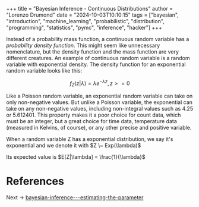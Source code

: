 +++
title = "Bayesian Inference - Continuous Distributions"
author = "Lorenzo Drumond"
date = "2024-10-03T10:10:15"
tags = ["bayesian",  "introduction",  "machine_learning",  "probabilistic",  "distribution",  "programming",  "statistics",  "pymc",  "inference",  "hacker"]
+++



Instead of a probability mass function, a continuous random variable has a _probability density function_. This might seem like unnecessary nomenclature, but the density function and the mass function are very different creatures. An example of continuous random variable is a random variable with exponential density. The density function for an exponential random variable looks like this:

$$
f_Z(z|\lambda) = \lambda e^{-\lambda z}, z >= 0
$$

Like a Poisson random variable, an exponential random variable can take on only non-negative values. But unlike a Poisson variable, the exponential can take on any non-negative values, including non-integral values such as 4.25 or 5.612401. This property makes it a poor choice for count data, which must be an integer, but a great choice for time data, temperature data (measured in Kelvins, of course), or any other precise and positive variable.

When a random variable Z has a exponential distribution, we say it's exponential and we denote it with $Z \~ Exp(\lambda)$

Its expected value is $E[Z|\lambda] = \frac{1}{\lambda}$

# References

Next -> [bayesian-inference---estimating-the-parameter](/wiki/bayesian-inference---estimating-the-parameter/)
